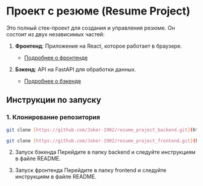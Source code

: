 # Проект с резюме (Resume Project)

Это полный стек-проект для создания и управления резюме. 
Он состоит из двух независимых частей:

1. **Фронтенд**: Приложение на React, которое работает в браузере.
   - [Подробнее о фронтенде](./frontend/README.md)

2. **Бэкенд**: API на FastAPI для обработки данных.
   - [Подробнее о бэкенде](./backend/README.md)

## Инструкции по запуску

### 1. Клонирование репозитория
```bash
git clone [https://github.com/Joker-1902/resume_project_backend.git](https://github.com/Joker-1902/resume_project_backend.git)

git clone [https://github.com/Joker-1902/resume_project_frontend.git](https://github.com/Joker-1902/resume_project_frontend.git)
```
2. Запуск бэкенда
Перейдите в папку backend и следуйте инструкциям в файле README. 

3. Запуск фронтенда
Перейдите в папку frontend и следуйте инструкциям в файле README.